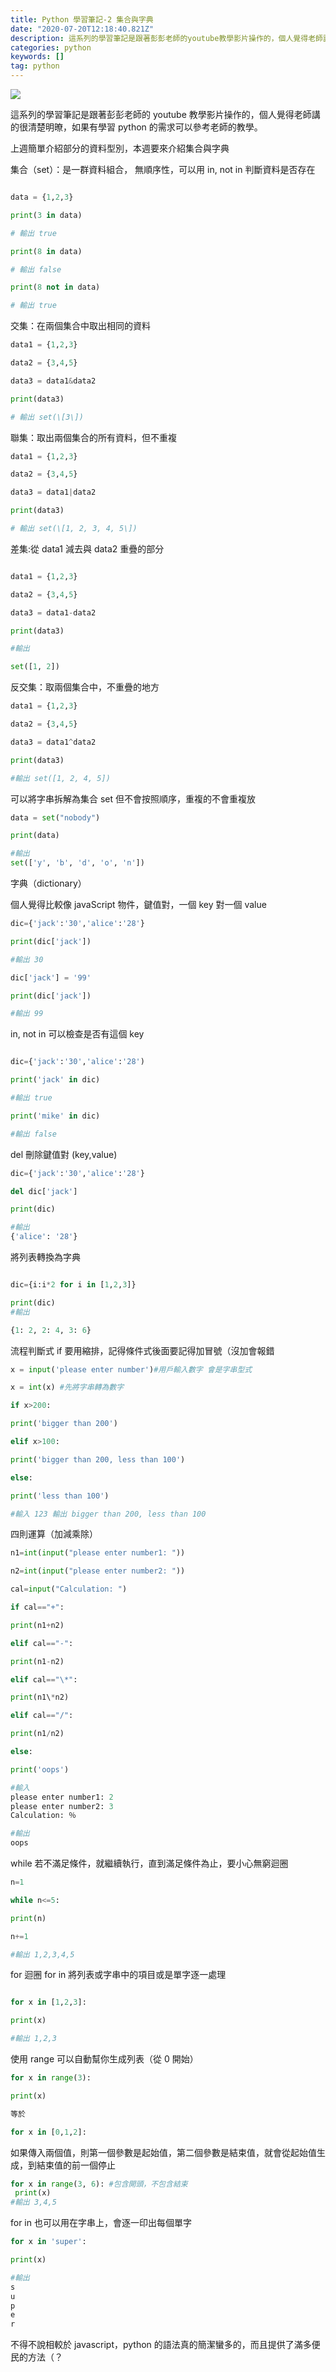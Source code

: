 ```yaml
---
title: Python 學習筆記-2 集合與字典
date: "2020-07-20T12:18:40.821Z"
description: 這系列的學習筆記是跟著彭彭老師的youtube教學影片操作的，個人覺得老師講的很清楚明暸，如果有學習python的需求可以參考老師的教學。
categories: python
keywords: []
tag: python
---
```


![](/img/1__TmOSaHMdBCN6V5be4HpPQg.jpeg)

這系列的學習筆記是跟著彭彭老師的 youtube 教學影片操作的，個人覺得老師講的很清楚明暸，如果有學習 python 的需求可以參考老師的教學。

上週簡單介紹部分的資料型別，本週要來介紹集合與字典

集合（set）：是一群資料組合， 無順序性，可以用 in, not in 判斷資料是否存在

```python

data = {1,2,3}

print(3 in data)

# 輸出 true

print(8 in data)

# 輸出 false

print(8 not in data)

# 輸出 true
```

交集：在兩個集合中取出相同的資料

```python
data1 = {1,2,3}

data2 = {3,4,5}

data3 = data1&data2

print(data3)

# 輸出 set(\[3\])
```

聯集：取出兩個集合的所有資料，但不重複

```python
data1 = {1,2,3}

data2 = {3,4,5}

data3 = data1|data2

print(data3)

# 輸出 set(\[1, 2, 3, 4, 5\])
```

差集:從 data1 減去與 data2 重疊的部分

```python

data1 = {1,2,3}

data2 = {3,4,5}

data3 = data1-data2

print(data3)

#輸出

set([1, 2])
```

反交集：取兩個集合中，不重疊的地方

```python
data1 = {1,2,3}

data2 = {3,4,5}

data3 = data1^data2

print(data3)

#輸出 set([1, 2, 4, 5])
```

可以將字串拆解為集合 set 但不會按照順序，重複的不會重複放

```python
data = set("nobody")

print(data)

#輸出
set(['y', 'b', 'd', 'o', 'n'])
```

字典（dictionary）

個人覺得比較像 javaScript 物件，鍵值對，一個 key 對一個 value

```python
dic={'jack':'30','alice':'28'}

print(dic['jack'])

#輸出 30

dic['jack'] = '99'

print(dic['jack'])

#輸出 99

```

in, not in 可以檢查是否有這個 key

```python

dic={'jack':'30','alice':'28')

print('jack' in dic)

#輸出 true

print('mike' in dic)

#輸出 false
```

del 刪除鍵值對 (key,value)

```python
dic={'jack':'30','alice':'28'}

del dic['jack']

print(dic)

#輸出
{'alice': '28'}
```

將列表轉換為字典

```python

dic={i:i*2 for i in [1,2,3]}

print(dic)
#輸出

{1: 2, 2: 4, 3: 6}
```

流程判斷式 if 要用縮排，記得條件式後面要記得加冒號（沒加會報錯

```python
x = input('please enter number')#用戶輸入數字 會是字串型式

x = int(x) #先將字串轉為數字

if x>200:

print('bigger than 200')

elif x>100:

print('bigger than 200, less than 100')

else:

print('less than 100')

#輸入 123 輸出 bigger than 200, less than 100
```

四則運算（加減乘除）

```python
n1=int(input("please enter number1: "))

n2=int(input("please enter number2: "))

cal=input("Calculation: ")

if cal=="+":

print(n1+n2)

elif cal=="-":

print(n1-n2)

elif cal=="\*":

print(n1\*n2)

elif cal=="/":

print(n1/n2)

else:

print('oops')

#輸入
please enter number1: 2
please enter number2: 3
Calculation: ％

#輸出
oops
```

while 若不滿足條件，就繼續執行，直到滿足條件為止，要小心無窮迴圈

```python
n=1

while n<=5:

print(n)

n+=1

#輸出 1,2,3,4,5
```

for 迴圈 for in 將列表或字串中的項目或是單字逐一處理

```python

for x in [1,2,3]:

print(x)

#輸出 1,2,3
```

使用 range 可以自動幫你生成列表（從 0 開始）

```python
for x in range(3):

print(x)

等於

for x in [0,1,2]:
```

如果傳入兩個值，則第一個參數是起始值，第二個參數是結束值，就會從起始值生成，到結束值的前一個停止

```python
for x in range(3, 6): #包含開頭，不包含結束
 print(x)
#輸出 3,4,5
```

for in 也可以用在字串上，會逐一印出每個單字

```python
for x in 'super':

print(x)

#輸出
s
u
p
e
r
```

不得不說相較於 javascript，python 的語法真的簡潔蠻多的，而且提供了滿多便民的方法（？

